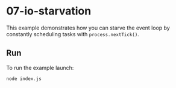 # 07-io-starvation

This example demonstrates how you can starve the event loop by constantly
scheduling tasks with `process.nextTick()`.

## Run

To run the example launch:

```bash
node index.js
```
